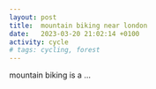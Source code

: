 ```yaml
---
layout: post
title:  mountain biking near london
date:   2023-03-20 21:02:14 +0100
activity: cycle
# tags: cycling, forest
---
```



mountain biking is a ...